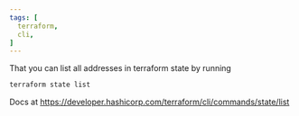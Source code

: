 ```yaml
---
tags: [
  terraform,
  cli,
]
---
```

That you can list all addresses in terraform state by running
```sh
terraform state list
```
Docs at https://developer.hashicorp.com/terraform/cli/commands/state/list